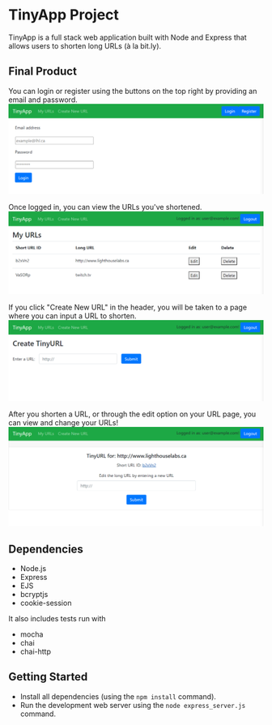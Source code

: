 # TinyApp Project

TinyApp is a full stack web application built with Node and Express that allows users to shorten long URLs (à la bit.ly).

## Final Product

You can login or register using the buttons on the top right by providing an email and password.
!["Login Page"](https://github.com/cynthia-lam/tinyapp/blob/master/docs/login-page.png)

Once logged in, you can view the URLs you've shortened.
!["My URLs Page"](https://github.com/cynthia-lam/tinyapp/blob/master/docs/urls-page.png)

If you click "Create New URL" in the header, you will be taken to a page where you can input a URL to shorten.
!["New URL Page"](https://github.com/cynthia-lam/tinyapp/blob/master/docs/new-url-page.png)

After you shorten a URL, or through the edit option on your URL page, you can view and change your URLs!
!["URL Details"](https://github.com/cynthia-lam/tinyapp/blob/master/docs/show-url-page.png)


## Dependencies

- Node.js
- Express
- EJS
- bcryptjs
- cookie-session

It also includes tests run with

- mocha
- chai
- chai-http

## Getting Started

- Install all dependencies (using the `npm install` command).
- Run the development web server using the `node express_server.js` command.